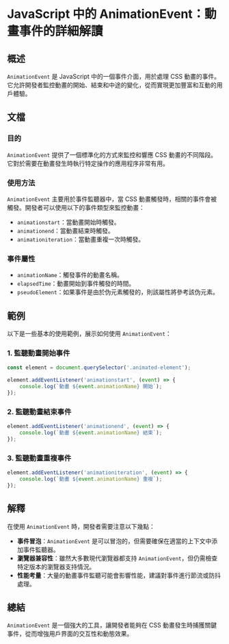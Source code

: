 <!--
Meta Description: # JavaScript 中的 AnimationEvent：動畫事件的詳細解讀 ## 概述 `AnimationEvent` 是 JavaScript 中的一個事件介面，用於處理 CSS 動畫的事件。它允許開發者監控動畫的開始、結束和中途的變化，從而實現更加豐富和互動的用戶體驗。 ## 文檔 ##...
Meta Keywords: animationevent, event, javascript, element, css
-->

# JavaScript 中的 AnimationEvent：動畫事件的詳細解讀

## 概述
`AnimationEvent` 是 JavaScript 中的一個事件介面，用於處理 CSS 動畫的事件。它允許開發者監控動畫的開始、結束和中途的變化，從而實現更加豐富和互動的用戶體驗。

## 文檔
### 目的
`AnimationEvent` 提供了一個標準化的方式來監控和響應 CSS 動畫的不同階段。它對於需要在動畫發生時執行特定操作的應用程序非常有用。

### 使用方法
`AnimationEvent` 主要用於事件監聽器中，當 CSS 動畫觸發時，相關的事件會被觸發。開發者可以使用以下的事件類型來監控動畫：

- `animationstart`：當動畫開始時觸發。
- `animationend`：當動畫結束時觸發。
- `animationiteration`：當動畫重複一次時觸發。

### 事件屬性
- `animationName`：觸發事件的動畫名稱。
- `elapsedTime`：動畫開始到事件觸發的時間。
- `pseudoElement`：如果事件是由於伪元素觸發的，則該屬性將參考該伪元素。

## 範例
以下是一些基本的使用範例，展示如何使用 `AnimationEvent`：

### 1. 監聽動畫開始事件
```javascript
const element = document.querySelector('.animated-element');

element.addEventListener('animationstart', (event) => {
    console.log(`動畫 ${event.animationName} 開始`);
});
```

### 2. 監聽動畫結束事件
```javascript
element.addEventListener('animationend', (event) => {
    console.log(`動畫 ${event.animationName} 結束`);
});
```

### 3. 監聽動畫重複事件
```javascript
element.addEventListener('animationiteration', (event) => {
    console.log(`動畫 ${event.animationName} 重複`);
});
```

## 解釋
在使用 `AnimationEvent` 時，開發者需要注意以下幾點：

- **事件冒泡**：`AnimationEvent` 是可以冒泡的，但需要確保在適當的上下文中添加事件監聽器。
- **瀏覽器兼容性**：雖然大多數現代瀏覽器都支持 `AnimationEvent`，但仍需檢查特定版本的瀏覽器支持情況。
- **性能考量**：大量的動畫事件監聽可能會影響性能，建議對事件進行節流或防抖處理。

## 總結
`AnimationEvent` 是一個強大的工具，讓開發者能夠在 CSS 動畫發生時捕獲關鍵事件，從而增強用戶界面的交互性和動態效果。